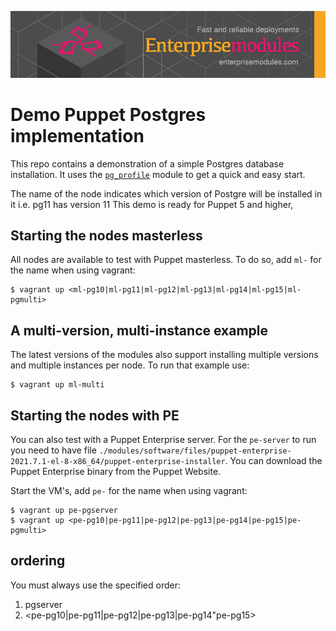 [![Enterprise Modules](https://raw.githubusercontent.com/enterprisemodules/public_images/master/banner1.jpg)](https://www.enterprisemodules.com)
# Demo Puppet Postgres implementation

This repo contains a demonstration of a simple Postgres database installation. It uses the [`pg_profile`](https://forge.puppet.com/enterprisemodules/pg_profile) module to get a quick and easy start.

The name of the node indicates which version of Postgre will be installed in it i.e. pg11 has version 11 This demo is ready for Puppet 5 and higher,

## Starting the nodes masterless

All nodes are available to test with Puppet masterless. To do so, add `ml-` for the name when using vagrant:

```
$ vagrant up <ml-pg10|ml-pg11|ml-pg12|ml-pg13|ml-pg14|ml-pg15|ml-pgmulti>
```

## A multi-version, multi-instance example

The latest versions of the modules also support installing multiple versions and multiple instances per node. To run that example use:

```
$ vagrant up ml-multi
```


## Starting the nodes with PE

You can also test with a Puppet Enterprise server.  For the `pe-server` to run you need to have file `./modules/software/files/puppet-enterprise-2021.7.1-el-8-x86_64/puppet-enterprise-installer`. You can download the Puppet Enterprise binary from the Puppet Website.

Start the VM's, add `pe-` for the name when using vagrant:

```
$ vagrant up pe-pgserver
$ vagrant up <pe-pg10|pe-pg11|pe-pg12|pe-pg13|pe-pg14|pe-pg15|pe-pgmulti>
```

## ordering

You must always use the specified order:

1. pgserver
2. <pe-pg10|pe-pg11|pe-pg12|pe-pg13|pe-pg14"pe-pg15>


